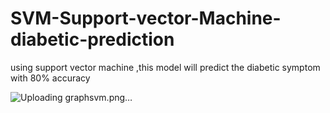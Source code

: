 # SVM-Support-vector-Machine-diabetic-prediction
using support vector machine ,this model will predict the diabetic symptom with 80% accuracy

![Uploading graphsvm.png…]()

